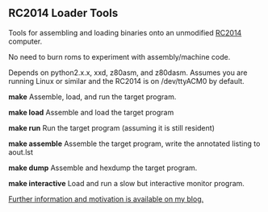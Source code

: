 RC2014 Loader Tools
-------------------

Tools for assembling and loading binaries onto an unmodified [RC2014](http://rc2014.co.uk/) computer.

No need to burn roms to experiment with assembly/machine code.

Depends on python2.x.x, xxd, z80asm, and z80dasm. Assumes you are running Linux or similar and the RC2014 is on /dev/ttyACM0 by default.

**make**
Assemble, load, and run the target program.

**make load**
Assemble and load the target program

**make run**
Run the target program (assuming it is still resident)

**make assemble**
Assemble the target program, write the annotated listing to aout.lst

**make dump**
Assemble and hexdump the target program.

**make interactive**
Load and run a slow but interactive monitor program.

[Further information and motivation is available on my blog.](http://www.moop.org.uk/index.php/2016/11/01/retrochallenge-201610-tools/)

